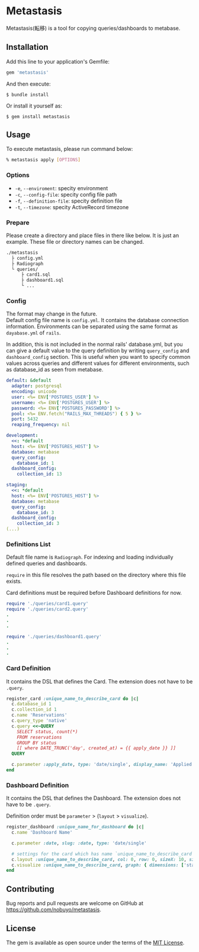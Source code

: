 # Metastasis

Metastasis(転移) is a tool for copying queries/dashboards to metabase.

## Installation

Add this line to your application's Gemfile:

```ruby
gem 'metastasis'
```

And then execute:

    $ bundle install

Or install it yourself as:

    $ gem install metastasis

## Usage

To execute metastasis, please run command below:

```bash
% metastasis apply [OPTIONS]
```

### Options

- `-e`, `--enviroment`: specity environment
- `-c`, `--config-file`: specity config file path
- `-f`, `--definition-file`: specity definition file
- `-t`, `--timezone`: specity ActiveRecord timezone

### Prepare

Please create a directory and place files in there like below.
It is just an example. These file or directory names can be changed.

```bash
./metastasis
  ├ config.yml
  ├ Radiograph
  └ queries/
　    ├ card1.sql
　    ├ dashboard1.sql
　    └ ...
```

### Config

The format may change in the future.  
Default config file name is `config.yml`. It contains the database connection information. Environments can be separated using the same format as `dayabase.yml` of `rails`.

In addition, this is not included in the normal rails' database.yml, but you can give a default value to the query definition by writing `query_config` and `dashboard_config` section.
This is useful when you want to specify common values across queries and different values for different environments, such as database_id as seen from metabase.

```yaml
default: &default
  adapter: postgresql
  encoding: unicode
  user: <%= ENV['POSTGRES_USER'] %>
  username: <%= ENV['POSTGRES_USER'] %>
  password: <%= ENV['POSTGRES_PASSWORD'] %>
  pool: <%= ENV.fetch("RAILS_MAX_THREADS") { 5 } %>
  port: 5432
  reaping_frequency: nil

development:
  <<: *default
  host: <%= ENV['POSTGRES_HOST'] %>
  database: metabase
  query_config:
    database_id: 1
  dashboard_config:
    collection_id: 13

staging:
  <<: *default
  host: <%= ENV['POSTGRES_HOST'] %>
  database: metabase
  query_config:
    database_id: 3
  dashboard_config:
    collection_id: 3
(...)
```

### Definitions List

Default file name is `Radiograph`.
For indexing and loading individually defined queries and dashboards.

`require` in this file resolves the path based on the directory where this file exists.

Card definitions must be required before Dashboard definitions for now.

```ruby
require './queries/card1.query'
require './queries/card2.query'
.
.
.

require './queries/dashboard1.query'
.
.
.
```

### Card Definition

It contains the DSL that defines the Card.
The extension does not have to be `.query`.

```ruby
register_card :unique_name_to_describe_card do |c|
  c.database_id 1
  c.collection_id 1
  c.name 'Reservations'
  c.query_type 'native'
  c.query <<~QUERY
    SELECT status, count(*)
    FROM reservations
    GROUP BY status
    [[ where DATE_TRUNC('day', created_at) = {{ apply_date }} ]]
  QUERY

  c.parameter :apply_date, type: 'date/single', display_name: 'Applied Date'
end
```

### Dashboard Definition

It contains the DSL that defines the Dashboard.
The extension does not have to be `.query`.

Definition order must be `parameter` > (`layout` > `visualize`).

```ruby
register_dashboard :unique_name_for_dashboard do |c|
  c.name 'Dashboard Name'

  c.parameter :date, slug: :date, type: 'date/single'

  # settings for the card which has name `unique_name_to_describe_card`
  c.layout :unique_name_to_describe_card, col: 0, row: 0, sizeX: 10, sizeY: 8, parameter: { name: :date, target: :apply_date }
  c.visualize :unique_name_to_describe_card, graph: { dimensions: ['status'], metrics: ['count'] }
end
```

## Contributing

Bug reports and pull requests are welcome on GitHub at https://github.com/nobuyo/metastasis.


## License

The gem is available as open source under the terms of the [MIT License](https://opensource.org/licenses/MIT).
